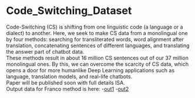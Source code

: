 # Code_Switching_Dataset
Code-Switching (CS) is shifting from one linguistic code (a language or a dialect) to another.
Here, we seek to make CS data from a monolingual one by four methods: searching for transliterated words, word alignment after translation, concatenating sentences of different languages, and translating the answer part of chatbot data.<br />
These methods result in about 16 million CS sentences out of our 37 million monolingual ones. By this, we can overcome the scarcity of CS data, which opens a door for more humanlike Deep Learning applications such as language, translation models, and real-life chatbots.<br />
Paper will be published soon with full details ISA. <br />
Output data for Franco method is here:
  -[out1](https://drive.google.com/file/d/1RgYQw2gQYKOyEDmoh7UxGXkObBH-5gTZ/view?usp=sharing)
  -[out2](https://drive.google.com/file/d/1cJEUIrGZorq_n_g05NRhBWGXrdywxLnQ/view?usp=sharing)
  
 
